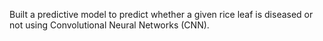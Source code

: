 Built a predictive model to predict whether a given rice leaf is diseased or not using Convolutional Neural Networks (CNN).
